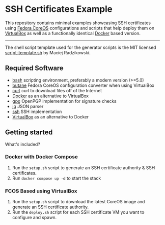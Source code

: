# SSH Certificates Example

This repository contains minimal examples showcasing SSH certificates using
[Fedora CoreOS](https://docs.fedoraproject.org/en-US/fedora-coreos/) configurations and scripts that help deploy them on
[VirtualBox](https://www.virtualbox.org) as well as a functionally identical
[Docker](https://www.docker.com) based version.

---

The shell script template used for the generator scripts is the MIT licensed
[script-template.sh](https://gist.github.com/m-radzikowski/53e0b39e9a59a1518990e76c2bff8038) by Maciej Radzikowski.

## Required Software

- [bash](https://www.gnu.org/software/bash/) scripting environment, preferably a modern version (>=5.0)
- [butane](https://github.com/coreos/butane) Fedora CoreOS configuration converter when using VirtualBox
- [curl](https://github.com/curl/curl) curl to download files off of the Internet
- [Docker](https://www.docker.com) as an alternative to VirtualBox
- [gpg](https://www.gnupg.org/) OpenPGP implementation for signature checks
- [jq](https://stedolan.github.io/jq/) JSON parser
- [ssh](https://www.openssh.com) SSH implementation
- [VirtualBox](https://www.virtualbox.org) as an alternative to Docker

## Getting started

What's included?

### Docker with Docker Compose

1. Run the `setup.sh` script to generate an SSH certificate authority & SSH certificates.
2. Run `docker compose up -d` to start the stack

### FCOS Based using VirtualBox

1. Run the `setup.sh` script to download the latest CoreOS image and generate an SSH certificate authority.
2. Run the `deploy.sh` script for each SSH certificate VM you want to configure and spawn.
